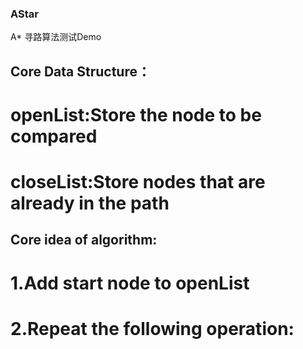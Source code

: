 ### AStar
A* 寻路算法测试Demo

## Core Data Structure：
# openList:Store the node to be compared
# closeList:Store nodes that are already in the path

## Core idea of algorithm:
# 1.Add start node to openList
# 2.Repeat the following operation:
  

